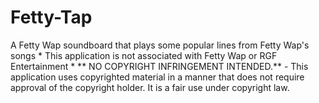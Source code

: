 # Fetty-Tap
A Fetty Wap soundboard that plays some popular lines from Fetty Wap's songs * This application is not associated with Fetty Wap or RGF Entertainment *  ** NO COPYRIGHT INFRINGEMENT INTENDED.** - This application uses copyrighted material in a manner that does not require approval of the copyright holder. It is a fair use under copyright law.
